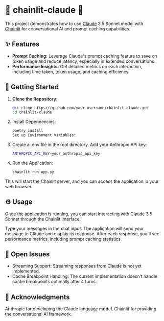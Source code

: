 # 🤖 chainlit-claude 💬

This project demonstrates how to use  [Claude](https://docs.anthropic.com/en/docs/welcome) 3.5 Sonnet model with [Chainlit](https://docs.chainlit.io/) for conversational AI and prompt caching capabilities. 

## ✨ Features

- **Prompt Caching:**  Leverage Claude's prompt caching feature to save on token usage and reduce latency, especially in extended conversations.
- **Performance Insights:**  Get detailed metrics on each interaction, including time taken, token usage, and caching efficiency.

## 🚀 Getting Started

1. **Clone the Repository:**
   ```bash
   git clone https://github.com/your-username/chainlit-claude.git
   cd chainlit-claude 
   ```
 
2. Install Dependencies:
   ```bash
   poetry install
   Set up Environment Variables:
   ```

3. Create a .env file in the root directory.
Add your Anthropic API key:
   ```bash
   ANTHROPIC_API_KEY=your_anthropic_api_key
   ```

4. Run the Application:
   ```bash
   chainlit run app.py
   ```

This will start the Chainlit server, and you can access the application in your web browser.

## ⚙️ Usage
Once the application is running, you can start interacting with Claude 3.5 Sonnet through the Chainlit interface.

Type your messages in the chat input.
The application will send your message to Claude and display its response.
After each response, you'll see performance metrics, including prompt caching statistics.

## 🚧 Open Issues
- Streaming Support: Streaming responses from Claude is not yet implemented.
- Cache Breakpoint Handling: The current implementation doesn't handle cache breakpoints optimally after 4 turns.

## 🙏 Acknowledgments
Anthropic for developing the Claude language model.
Chainlit for providing the conversational AI framework.